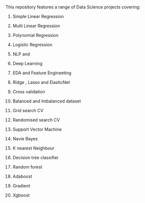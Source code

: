 This repository features a range of Data Science projects covering:
  1. Simple Linear Regression
  2. Multi Linear Regression
  3. Polynomial Regression
  4. Logistic Regression
  5. NLP and
  6. Deep Learning

1. EDA and Feature Engineeting
2. Ridge , Lasso and ElasticNet
3. Cross validation
4. Balanced and Imbalanced dataset
5. Grid search CV
6. Randomised search CV
7. Support Vector Machine
8. Navie Bayes
9. K nearest Neighbour
10. Decision tree classifier
11. Random forest
12. Adaboost
13. Gradient
14. Xgboost
